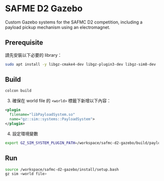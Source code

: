 # SAFME D2 Gazebo

Custom Gazebo systems for the SAFMC D2 competition, including a payload pickup mechanism using an electromagnet.

## Prerequisite

請先安裝以下必要的 library：

```sh
sudo apt install -y libgz-cmake4-dev libgz-plugin3-dev libgz-sim8-dev
```

## Build

```sh
colcon build
```

3. 確保在 world file 的 `<world>` 標籤下新增以下內容：

```xml
<plugin
  filename="libPayloadSystem.so"
  name="gz::sim::systems::PayloadSystem">
</plugin>
```

4. 設定環境變數

```sh
export GZ_SIM_SYSTEM_PLUGIN_PATH=/workspace/safmc-d2-gazebo/build/payload_system
```

## Run

```sh
source /workspace/safmc-d2-gazebo/install/setup.bash
gz sim <world file>
```
